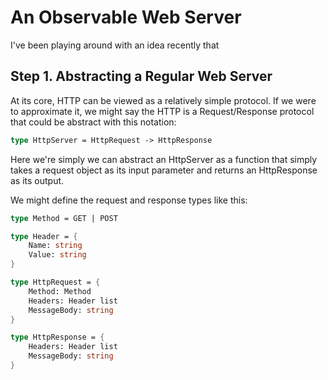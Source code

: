 # An Observable Web Server

I've been playing around with an idea recently that 

## Step 1. Abstracting a Regular Web Server

At its core, HTTP can be viewed as a relatively simple protocol.  If we were to approximate it, we might say the HTTP is a Request/Response protocol that could be abstract with this notation:

```fsharp
type HttpServer = HttpRequest -> HttpResponse
```

Here we're simply we can abstract an HttpServer as a function that simply takes a request object as its input parameter and returns an HttpResponse as its output.

We might define the request and response types like this:

```fsharp
type Method = GET | POST

type Header = {
    Name: string
    Value: string
}

type HttpRequest = {
    Method: Method
    Headers: Header list
    MessageBody: string
}

type HttpResponse = {
    Headers: Header list
    MessageBody: string
}
```


